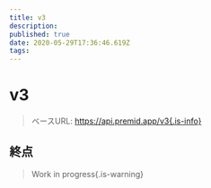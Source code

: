 ```yaml
---
title: v3
description:
published: true
date: 2020-05-29T17:36:46.619Z
tags:
---
```


# v3

> ベースURL: https://api.premid.app/v3{.is-info}


## 終点
> Work in progress{.is-warning}